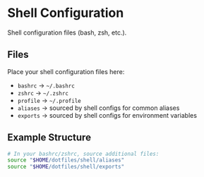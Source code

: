 # Shell Configuration

Shell configuration files (bash, zsh, etc.).

## Files

Place your shell configuration files here:

- `bashrc` -> `~/.bashrc`
- `zshrc` -> `~/.zshrc` 
- `profile` -> `~/.profile`
- `aliases` -> sourced by shell configs for common aliases
- `exports` -> sourced by shell configs for environment variables

## Example Structure

```bash
# In your bashrc/zshrc, source additional files:
source "$HOME/dotfiles/shell/aliases"
source "$HOME/dotfiles/shell/exports"
```
